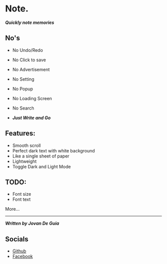 # Note.

***Quickly note memories***

## No's
- No Undo/Redo
- No Click to save
- No Advertisement
- No Setting
- No Popup
- No Loading Screen
- No Search

- ***Just Write and Go***

## Features:
- Smooth scroll
- Perfect dark text with white background
- Like a single sheet of paper
- Lightweight
- Toggle Dark and Light Mode


## TODO:
- Font size
- Font text

More...

----

***Written by Jovan De Guia***


## Socials

- [Github](https://github.com/jxmked)
- [Facebook](https://www.facebook.com/deguia25)
